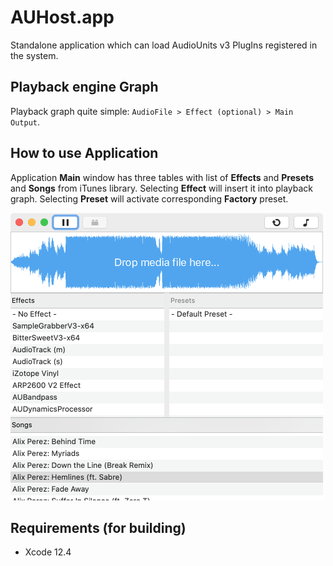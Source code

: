 # AUHost.app

Standalone application which can load AudioUnits v3 PlugIns registered in the system.

## Playback engine Graph

Playback graph quite simple: `AudioFile > Effect (optional) > Main Output`.

## How to use Application

Application **Main** window has three tables with list of **Effects** and **Presets** and **Songs** from iTunes library.
Selecting **Effect** will insert it into playback graph.
Selecting **Preset** will activate corresponding **Factory** preset.

<img src="https://raw.githubusercontent.com/vgorloff/AUHost/master/Media/Screenshot-MainWindow.png" height="460" alt="Screenshot: MainWindow">

## Requirements (for building)

- Xcode 12.4

